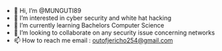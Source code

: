 - 👋 Hi, I’m @MUNGUTI89
- 👀 I’m interested in cyber security and white hat hacking
- 🌱 I’m currently learning Bachelors Computer Science
- 💞️ I’m looking to collaborate on any security issue concerning networks
- 📫 How to reach me email : outofjericho254@gmail.com

<!---
MUNGUTI89/MUNGUTI89 is a ✨ special ✨ repository because its `README.md` (this file) appears on your GitHub profile.
You can click the Preview link to take a look at your changes.
--->
